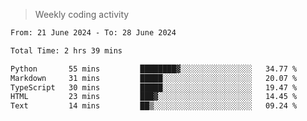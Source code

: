 > Weekly coding activity
<!--START_SECTION:waka-->

```txt
From: 21 June 2024 - To: 28 June 2024

Total Time: 2 hrs 39 mins

Python       55 mins         ████████▓░░░░░░░░░░░░░░░░   34.77 %
Markdown     31 mins         █████░░░░░░░░░░░░░░░░░░░░   20.07 %
TypeScript   30 mins         █████░░░░░░░░░░░░░░░░░░░░   19.47 %
HTML         23 mins         ███▓░░░░░░░░░░░░░░░░░░░░░   14.45 %
Text         14 mins         ██▒░░░░░░░░░░░░░░░░░░░░░░   09.24 %
```

<!--END_SECTION:waka-->

